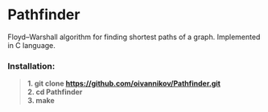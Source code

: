 
# Pathfinder

Floyd–Warshall algorithm for finding shortest paths of a graph. Implemented in C language.

### Installation:
>**1. git clone https://github.com/oivannikov/Pathfinder.git**   
>**2. cd Pathfinder**  
>**3. make**  

